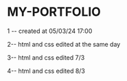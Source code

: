# MY-PORTFOLIO

1 -- created at 05/03/24 17:00 

2-- html and css edited at the same day

3-- html and css edited  7/3

4-- html and css edited 8/3
 
 
